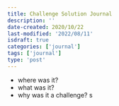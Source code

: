 ```yaml
---
title: Challenge Solution Journal
description: ''
date-created: 2020/10/22
last-modified: '2022/08/11'
isdraft: true
categories: ['journal']
tags: ['journal']
type: 'post'
---
```


- where was it?
- what was it?
- why was it a challenge? s
